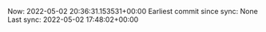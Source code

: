 Now: 2022-05-02 20:36:31.153531+00:00 Earliest commit since sync: None Last sync: 2022-05-02 17:48:02+00:00
